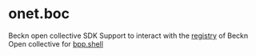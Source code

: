 # onet.boc
Beckn open collective
SDK Support to interact with the [registry](https://registry.becknprotocol.io/) of Beckn Open collective  for [bpp.shell](https://github.com/beckn-on-succinct/bpp.shell)
